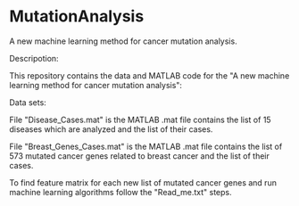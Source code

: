 # MutationAnalysis
A new machine learning method for cancer mutation analysis.

Descripotion:

This repository contains the data and MATLAB code for the "A new machine learning method for cancer mutation analysis":

Data sets:

File "Disease_Cases.mat" is the MATLAB .mat file contains the list of 15 diseases which are analyzed and the list of their cases.

File "Breast_Genes_Cases.mat" is the MATLAB .mat file contains the list of 573 mutated cancer genes related to breast cancer and the list of their cases.

To find feature matrix for each new list of mutated cancer genes and run machine learning algorithms follow the "Read_me.txt" steps.
